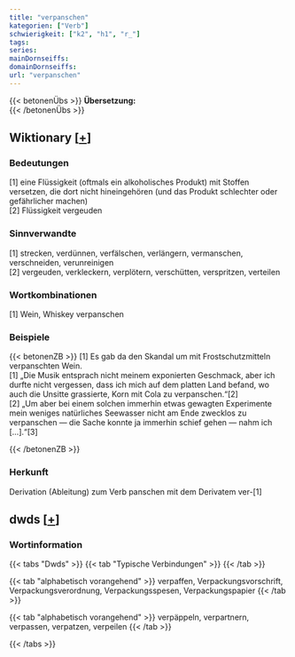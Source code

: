 ```yaml
---
title: "verpanschen"
kategorien: ["Verb"]
schwierigkeit: ["k2", "h1", "r_"]
tags:
series:
mainDornseiffs:
domainDornseiffs:
url: "verpanschen"
---
```


{{< betonenÜbs >}}
**Übersetzung:**  
{{< /betonenÜbs >}}

## Wiktionary [[+](https://de.wiktionary.org/wiki/verpanschen)]

### Bedeutungen
[1] eine Flüssigkeit (oftmals ein alkoholisches Produkt) mit Stoffen versetzen, die dort nicht hineingehören (und das Produkt schlechter oder gefährlicher machen)  
[2] Flüssigkeit vergeuden  

### Sinnverwandte
[1] strecken, verdünnen, verfälschen, verlängern, vermanschen, verschneiden, verunreinigen  
[2] vergeuden, verkleckern, verplötern, verschütten, verspritzen, verteilen  

### Wortkombinationen
[1] Wein, Whiskey verpanschen  

### Beispiele
{{< betonenZB >}}
[1] Es gab da den Skandal um mit Frostschutzmitteln verpanschten Wein.  
[1] „Die Musik entsprach nicht meinem exponierten Geschmack, aber ich durfte nicht vergessen, dass ich mich auf dem platten Land befand, wo auch die Unsitte grassierte, Korn mit Cola zu verpanschen.“[2]  
[2] „Um aber bei einem solchen immerhin etwas gewagten Experimente mein weniges natürliches Seewasser nicht am Ende zwecklos zu verpanschen — die Sache konnte ja immerhin schief gehen — nahm ich […].“[3]  

{{< /betonenZB >}}
### Herkunft
Derivation (Ableitung) zum Verb panschen mit dem Derivatem ver-[1]  



## dwds [[+](https://www.dwds.de/wb/verpanschen)]

### Wortinformation
{{< tabs "Dwds" >}}
{{< tab "Typische Verbindungen" >}}
{{< /tab >}}

{{< tab "alphabetisch vorangehend" >}}
verpaffen, Verpackungsvorschrift, Verpackungsverordnung, Verpackungsspesen, Verpackungspapier
{{< /tab >}}

{{< tab "alphabetisch vorangehend" >}}
verpäppeln, verpartnern, verpassen, verpatzen, verpeilen
{{< /tab >}}

{{< /tabs >}}

